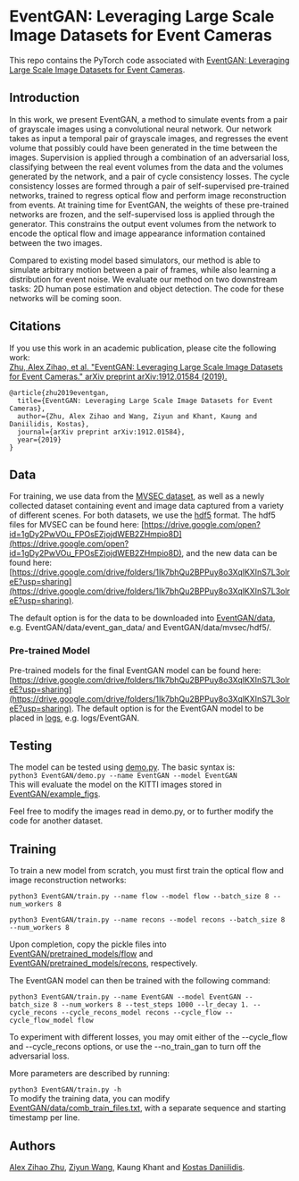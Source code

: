 # EventGAN: Leveraging Large Scale Image Datasets for Event Cameras

This repo contains the PyTorch code associated with [EventGAN: Leveraging Large Scale Image Datasets for Event Cameras](https://arxiv.org/abs/1912.01584). 

## Introduction
In this work, we present EventGAN, a method to simulate events from a pair of grayscale images using a convolutional neural network. Our network takes as input a temporal pair of grayscale images, and regresses the event volume that possibly could have been generated in the time between the images. Supervision is applied through a combination of an adversarial loss, classifying between the real event volumes from the data and the volumes generated by the network, and a pair of cycle consistency losses. The cycle consistency losses are formed through a pair of self-supervised pre-trained networks, trained to regress optical flow and perform image reconstruction from events. At training time for EventGAN, the weights of these pre-trained networks are frozen, and the self-supervised loss is applied through the generator. This constrains the output event volumes from the network to encode the optical flow and image appearance information contained between the two images.

Compared to existing model based simulators, our method is able to simulate arbitrary motion between a pair of frames, while also learning a distribution for event noise. We evaluate our method on two downstream tasks: 2D human pose estimation and object detection. The code for these networks will be coming soon.

## Citations
If you use this work in an academic publication, please cite the following work:  
[Zhu, Alex Zihao, et al. "EventGAN: Leveraging Large Scale Image Datasets for Event Cameras." arXiv preprint arXiv:1912.01584 (2019).](https://arxiv.org/abs/1912.01584)

```
@article{zhu2019eventgan,
  title={EventGAN: Leveraging Large Scale Image Datasets for Event Cameras},
  author={Zhu, Alex Zihao and Wang, Ziyun and Khant, Kaung and Daniilidis, Kostas},
  journal={arXiv preprint arXiv:1912.01584},
  year={2019}
}
```

## Data
For training, we use data from the [MVSEC dataset](https://daniilidis-group.github.io/mvsec/), as well as a newly collected dataset containing event and image data captured from a variety of different scenes. For both datasets, we use the [hdf5](https://www.hdfgroup.org/solutions/hdf5/) format. The hdf5 files for MVSEC can be found here: [https://drive.google.com/open?id=1gDy2PwVOu_FPOsEZjojdWEB2ZHmpio8D](https://drive.google.com/open?id=1gDy2PwVOu_FPOsEZjojdWEB2ZHmpio8D), and the new data can be found here: [https://drive.google.com/drive/folders/1Ik7bhQu2BPPuy8o3XqlKXInS7L3olreE?usp=sharing](https://drive.google.com/drive/folders/1Ik7bhQu2BPPuy8o3XqlKXInS7L3olreE?usp=sharing).

The default option is for the data to be downloaded into [EventGAN/data](EventGAN/data), e.g. EventGAN/data/event_gan_data/ and EventGAN/data/mvsec/hdf5/.

### Pre-trained Model
Pre-trained models for the final EventGAN model can be found here: [https://drive.google.com/drive/folders/1Ik7bhQu2BPPuy8o3XqlKXInS7L3olreE?usp=sharing](https://drive.google.com/drive/folders/1Ik7bhQu2BPPuy8o3XqlKXInS7L3olreE?usp=sharing). The default option is for the EventGAN model to be placed in [logs](logs), e.g. logs/EventGAN.

## Testing
The model can be tested using [demo.py](EventGAN/demo.py). The basic syntax is:  
```python3 EventGAN/demo.py --name EventGAN --model EventGAN```  
This will evaluate the model on the KITTI images stored in [EventGAN/example_figs](EventGAN/example_figs).

Feel free to modify the images read in demo.py, or to further modify the code for another dataset.

## Training
To train a new model from scratch, you must first train the optical flow and image reconstruction networks:

```python3 EventGAN/train.py --name flow --model flow --batch_size 8 --num_workers 8```

```python3 EventGAN/train.py --name recons --model recons --batch_size 8 --num_workers 8```

Upon completion, copy the pickle files into [EventGAN/pretrained_models/flow](EventGAN/pretrained_models/flow) and [EventGAN/pretrained_models/recons](EventGAN/pretrained_models/recons), respectively.

The EventGAN model can then be trained with the following command:

```python3 EventGAN/train.py --name EventGAN --model EventGAN --batch_size 8 --num_workers 8 --test_steps 1000 --lr_decay 1. --cycle_recons --cycle_recons_model recons --cycle_flow --cycle_flow_model flow```

To experiment with different losses, you may omit either of the --cycle_flow and --cycle_recons options, or use the --no_train_gan to turn off the adversarial loss.

More parameters are described by running:  

```python3 EventGAN/train.py -h```  
To modify the training data, you can modify [EventGAN/data/comb_train_files.txt](EventGAN/data/comb_train_files.txt), with a separate sequence and starting timestamp per line.

## Authors
[Alex Zihao Zhu](https://fling.seas.upenn.edu/~alexzhu/dynamic/), [Ziyun Wang](https://scholar.google.com/citations?user=Wq7iaonvhawC&hl=en), Kaung Khant and [Kostas Daniilidis](https://www.cis.upenn.edu/~kostas/).
